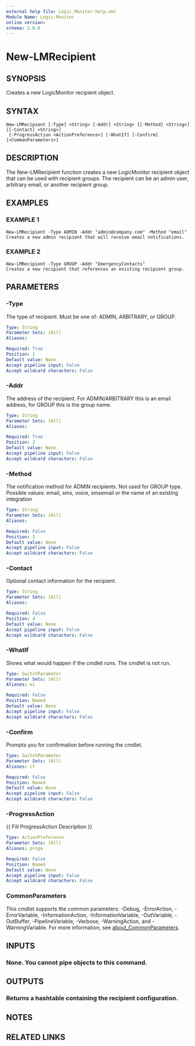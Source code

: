 ```yaml
---
external help file: Logic.Monitor-help.xml
Module Name: Logic.Monitor
online version:
schema: 2.0.0
---
```


# New-LMRecipient

## SYNOPSIS
Creates a new LogicMonitor recipient object.

## SYNTAX

```
New-LMRecipient [-Type] <String> [-Addr] <String> [[-Method] <String>] [[-Contact] <String>]
 [-ProgressAction <ActionPreference>] [-WhatIf] [-Confirm] [<CommonParameters>]
```

## DESCRIPTION
The New-LMRecipient function creates a new LogicMonitor recipient object that can be used with recipient groups.
The recipient can be an admin user, arbitrary email, or another recipient group.

## EXAMPLES

### EXAMPLE 1
```
New-LMRecipient -Type ADMIN -Addr "admin@company.com" -Method "email"
Creates a new admin recipient that will receive email notifications.
```

### EXAMPLE 2
```
New-LMRecipient -Type GROUP -Addr "EmergencyContacts"
Creates a new recipient that references an existing recipient group.
```

## PARAMETERS

### -Type
The type of recipient.
Must be one of: ADMIN, ARBITRARY, or GROUP.

```yaml
Type: String
Parameter Sets: (All)
Aliases:

Required: True
Position: 1
Default value: None
Accept pipeline input: False
Accept wildcard characters: False
```

### -Addr
The address of the recipient.
For ADMIN/ARBITRARY this is an email address, for GROUP this is the group name.

```yaml
Type: String
Parameter Sets: (All)
Aliases:

Required: True
Position: 2
Default value: None
Accept pipeline input: False
Accept wildcard characters: False
```

### -Method
The notification method for ADMIN recipients.
Not used for GROUP type.
Possible values: email, sms, voice, smsemail or the name of an existing integration

```yaml
Type: String
Parameter Sets: (All)
Aliases:

Required: False
Position: 3
Default value: None
Accept pipeline input: False
Accept wildcard characters: False
```

### -Contact
Optional contact information for the recipient.

```yaml
Type: String
Parameter Sets: (All)
Aliases:

Required: False
Position: 4
Default value: None
Accept pipeline input: False
Accept wildcard characters: False
```

### -WhatIf
Shows what would happen if the cmdlet runs. The cmdlet is not run.

```yaml
Type: SwitchParameter
Parameter Sets: (All)
Aliases: wi

Required: False
Position: Named
Default value: None
Accept pipeline input: False
Accept wildcard characters: False
```

### -Confirm
Prompts you for confirmation before running the cmdlet.

```yaml
Type: SwitchParameter
Parameter Sets: (All)
Aliases: cf

Required: False
Position: Named
Default value: None
Accept pipeline input: False
Accept wildcard characters: False
```

### -ProgressAction
{{ Fill ProgressAction Description }}

```yaml
Type: ActionPreference
Parameter Sets: (All)
Aliases: proga

Required: False
Position: Named
Default value: None
Accept pipeline input: False
Accept wildcard characters: False
```

### CommonParameters
This cmdlet supports the common parameters: -Debug, -ErrorAction, -ErrorVariable, -InformationAction, -InformationVariable, -OutVariable, -OutBuffer, -PipelineVariable, -Verbose, -WarningAction, and -WarningVariable. For more information, see [about_CommonParameters](http://go.microsoft.com/fwlink/?LinkID=113216).

## INPUTS

### None. You cannot pipe objects to this command.
## OUTPUTS

### Returns a hashtable containing the recipient configuration.
## NOTES

## RELATED LINKS
